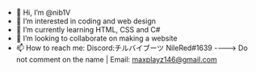 - 👋 Hi, I’m @nib1V
- 👀 I’m interested in coding and web design
- 🌱 I’m currently learning HTML, CSS and C#
- 💞️ I’m looking to collaborate on making a website 
- 📫 How to reach me: Discord:チルバイブーツ NileRed#1639 ----> Do not comment on the name | Email: maxplayz146@gmail.com

<!---
Comments are great for developers like me, so use them "future me"
--->
